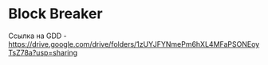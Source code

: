 # Block Breaker

Ссылка на GDD - https://drive.google.com/drive/folders/1zUYJFYNmePm6hXL4MFaPSONEoyTsZ78a?usp=sharing
